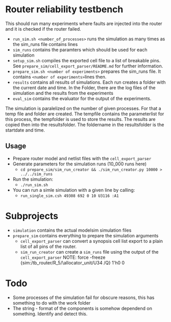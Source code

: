 # Router reliability testbench

This should run many experiments where faults are injected into the router and it is checked if the router failed.

 - `run_sim.sh <number_of_processes>` runs the simulation as many times as the sim_runs file contains lines
 - `sim_runs` contains the paramters which should be used for each simulation
 - `setup_sim.sh` compiles the exported cell file to a list of breakable pins. See `prepare_sim/cell_export_parser/README.md` for further information.
 - `prepare_sim.sh <number of experiments>` prepares the sim_runs file. It contains `<number of experiments>`lines then.
 - `results` contains all results of simulations. Each run creates a folder with the current date and time. In the Folder, there are the log files of the simulation and the results from the experiments
 - `eval_sim` contains the evaluator for the output of the experiments.
 
The simulation is paralelized on the number of given processes. For that a temp file and folder are created. The tempfile contains the parameterlist for this process, the tempfolder is used to store the results.
The results are copied then into the resultsfolder. The foldername in the resultsfolder is the startdate and time.

 ## Usage
  - Prepare router model and netlist files with the `cell_export_parser`
  - Generate parameters for the simulation runs (10_000 runs here)
    - `cd prepare_sim/sim_run_creator && ./sim_run_creator.py 10000 > ../../sim_runs`
  - Run the simulation:
    - `./run_sim.sh`
  - You can run a simle simulation with a given line by calling:
    - `run_single_sim.csh 49308 692 0 10 U3116 :A1`

 # Subprojects
  - `simulation` contains the actual modelsim simulation files
  - `prepare_sim` contains everything to prepare the simulation arguments
     - `cell_export_parser` can convert a synopsis cell list export to a plain list of all pins of the router.
     - `sim_run_creator` can create a `sim_runs` file using the output of the `cell_export_parser`
     NOTE:
     force -freeze {sim:/tb_router/R_5/\allocator_unit/U34 /Q} 1'h0 0

# Todo

 - Some processes of the simulation fail for obscure reasons, this has something to do with the work folder
 - The string - format of the components is somehow dependend on something. Identify and detect this.

 

 
